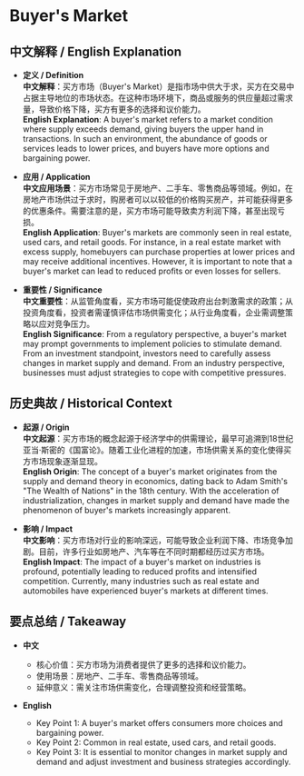 # Buyer's Market

## 中文解释 / English Explanation

* **定义 / Definition**  
  **中文解释**：买方市场（Buyer's Market）是指市场中供大于求，买方在交易中占据主导地位的市场状态。在这种市场环境下，商品或服务的供应量超过需求量，导致价格下降，买方有更多的选择和议价能力。  
  **English Explanation**: A buyer's market refers to a market condition where supply exceeds demand, giving buyers the upper hand in transactions. In such an environment, the abundance of goods or services leads to lower prices, and buyers have more options and bargaining power.

* **应用 / Application**  
  **中文应用场景**：买方市场常见于房地产、二手车、零售商品等领域。例如，在房地产市场供过于求时，购房者可以以较低的价格购买房产，并可能获得更多的优惠条件。需要注意的是，买方市场可能导致卖方利润下降，甚至出现亏损。  
  **English Application**: Buyer's markets are commonly seen in real estate, used cars, and retail goods. For instance, in a real estate market with excess supply, homebuyers can purchase properties at lower prices and may receive additional incentives. However, it is important to note that a buyer's market can lead to reduced profits or even losses for sellers.

* **重要性 / Significance**  
  **中文重要性**：从监管角度看，买方市场可能促使政府出台刺激需求的政策；从投资角度看，投资者需谨慎评估市场供需变化；从行业角度看，企业需调整策略以应对竞争压力。  
  **English Significance**: From a regulatory perspective, a buyer's market may prompt governments to implement policies to stimulate demand. From an investment standpoint, investors need to carefully assess changes in market supply and demand. From an industry perspective, businesses must adjust strategies to cope with competitive pressures.

## 历史典故 / Historical Context

* **起源 / Origin**  
  **中文起源**：买方市场的概念起源于经济学中的供需理论，最早可追溯到18世纪亚当·斯密的《国富论》。随着工业化进程的加速，市场供需关系的变化使得买方市场现象逐渐显现。  
  **English Origin**: The concept of a buyer's market originates from the supply and demand theory in economics, dating back to Adam Smith's "The Wealth of Nations" in the 18th century. With the acceleration of industrialization, changes in market supply and demand have made the phenomenon of buyer's markets increasingly apparent.

* **影响 / Impact**  
  **中文影响**：买方市场对行业的影响深远，可能导致企业利润下降、市场竞争加剧。目前，许多行业如房地产、汽车等在不同时期都经历过买方市场。  
  **English Impact**: The impact of a buyer's market on industries is profound, potentially leading to reduced profits and intensified competition. Currently, many industries such as real estate and automobiles have experienced buyer's markets at different times.

## 要点总结 / Takeaway

* **中文**  
  - 核心价值：买方市场为消费者提供了更多的选择和议价能力。  
  - 使用场景：房地产、二手车、零售商品等领域。  
  - 延伸意义：需关注市场供需变化，合理调整投资和经营策略。

* **English**  
  - Key Point 1: A buyer's market offers consumers more choices and bargaining power.  
  - Key Point 2: Common in real estate, used cars, and retail goods.  
  - Key Point 3: It is essential to monitor changes in market supply and demand and adjust investment and business strategies accordingly.